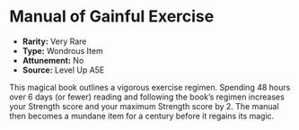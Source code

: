 
# Manual of Gainful Exercise

* **Rarity:** Very Rare
* **Type:** Wondrous Item
* **Attunement:** No
* **Source:** Level Up A5E


This magical book outlines a vigorous exercise regimen. Spending 48 hours over 6 days (or fewer) reading and following the book’s regimen increases your Strength score and your maximum Strength score by 2\. The manual then becomes a mundane item for a century before it regains its magic.
